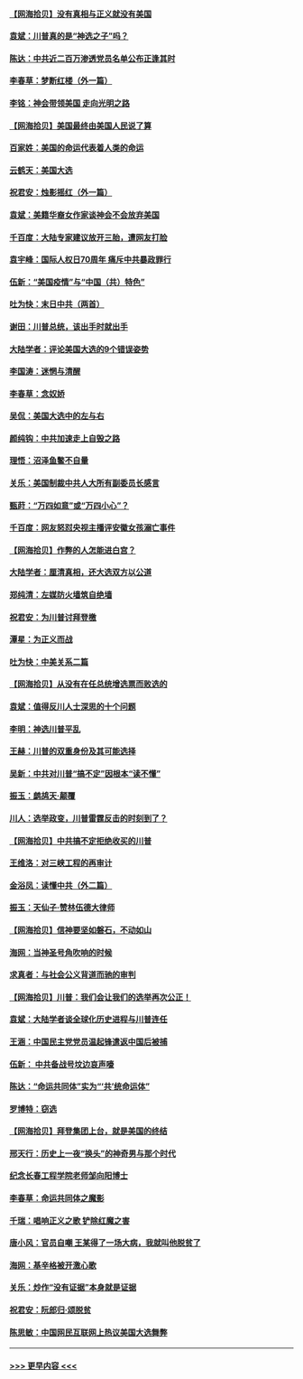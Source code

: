 #### [【网海拾贝】没有真相与正义就没有美国](../pages/nsc993/n12621885.md?t=12160702) 
#### [袁斌：川普真的是“神选之子”吗？](../pages/nsc993/n12621749.md?t=12160702) 
#### [陈达：中共近二百万渗透党员名单公布正逢其时](../pages/nsc993/n12620870.md?t=12160702) 
#### [李春草：梦断红楼（外一篇）](../pages/nsc993/n12619122.md?t=12160702) 
#### [李铭：神会带领美国 走向光明之路](../pages/nsc993/n12618584.md?t=12160702) 
#### [【网海拾贝】美国最终由美国人民说了算](../pages/nsc993/n12617255.md?t=12160702) 
#### [百家姓：美国的命运代表着人类的命运](../pages/nsc993/n12615838.md?t=12160702) 
#### [云鹤天：美国大选](../pages/nsc993/n12615994.md?t=12160702) 
#### [祝君安：烛影摇红（外一篇）](../pages/nsc993/n12615975.md?t=12160702) 
#### [袁斌：美籍华裔女作家谈神会不会放弃美国](../pages/nsc993/n12615263.md?t=12160702) 
#### [千百度：大陆专家建议放开三胎，遭网友打脸](../pages/nsc993/n12614456.md?t=12160702) 
#### [袁宇峰：国际人权日70周年 痛斥中共暴政罪行](../pages/nsc993/n12611965.md?t=12160702) 
#### [伍新：“美国疫情”与“中国（共）特色”](../pages/nsc993/n12611463.md?t=12160702) 
#### [吐为快：末日中共（两首）](../pages/nsc993/n12611461.md?t=12160702) 
#### [谢田：川普总统，该出手时就出手](../pages/nsc993/n12610905.md?t=12160702) 
#### [大陆学者：评论美国大选的9个错误姿势](../pages/nsc993/n12609586.md?t=12160702) 
#### [李国涛：迷惘与清醒](../pages/nsc993/n12607532.md?t=12160702) 
#### [李春草：念奴娇](../pages/nsc993/n12607083.md?t=12160702) 
#### [吴侃：美国大选中的左与右](../pages/nsc993/n12607054.md?t=12160702) 
#### [颜纯钩：中共加速走上自毁之路](../pages/nsc993/n12606473.md?t=12160702) 
#### [理悟：沼泽鱼鳖不自量](../pages/nsc993/n12606454.md?t=12160702) 
#### [关乐：美国制裁中共人大所有副委员长感言](../pages/nsc993/n12606442.md?t=12160702) 
#### [甄莳：“万四如意”或“万四小心”？](../pages/nsc993/n12606091.md?t=12160702) 
#### [千百度：网友怒怼央视主播评安徽女孩溺亡事件](../pages/nsc993/n12605370.md?t=12160702) 
#### [【网海拾贝】作弊的人怎能进白宫？](../pages/nsc993/n12603546.md?t=12160702) 
#### [大陆学者：厘清真相，还大选双方以公道](../pages/nsc993/n12603475.md?t=12160702) 
#### [郑纯清：左媒防火墙筑自绝墙](../pages/nsc993/n12602226.md?t=12160702) 
#### [祝君安：为川普讨拜登檄](../pages/nsc993/n12602199.md?t=12160702) 
#### [潭星：为正义而战](../pages/nsc993/n12600926.md?t=12160702) 
#### [吐为快：中美关系二篇](../pages/nsc993/n12600908.md?t=12160702) 
#### [【网海拾贝】从没有在任总统增选票而败选的](../pages/nsc993/n12600435.md?t=12160702) 
#### [袁斌：值得反川人士深思的十个问题](../pages/nsc993/n12600332.md?t=12160702) 
#### [李明：神选川普平乱](../pages/nsc993/n12599751.md?t=12160702) 
#### [王赫：川普的双重身份及其可能选择](../pages/nsc993/n12599723.md?t=12160702) 
#### [吴新：中共对川普“搞不定”因根本“读不懂”](../pages/nsc993/n12599502.md?t=12160702) 
#### [振玉：鹧鸪天‧颠覆](../pages/nsc993/n12599494.md?t=12160702) 
#### [川人：选举政变，川普雷霆反击的时刻到了？](../pages/nsc993/n12599291.md?t=12160702) 
#### [【网海拾贝】中共搞不定拒绝收买的川普](../pages/nsc993/n12598955.md?t=12160702) 
#### [王维洛：对三峡工程的再审计](../pages/nsc993/n12598436.md?t=12160702) 
#### [金浴凤：读懂中共（外二篇）](../pages/nsc993/n12597943.md?t=12160702) 
#### [振玉：天仙子‧赞林伍德大律师](../pages/nsc993/n12597929.md?t=12160702) 
#### [【网海拾贝】信神要坚如磐石，不动如山](../pages/nsc993/n12597901.md?t=12160702) 
#### [海网：当神圣号角吹响的时候](../pages/nsc993/n12595891.md?t=12160702) 
#### [求真者：与社会公义背道而驰的审判](../pages/nsc993/n12595868.md?t=12160702) 
#### [【网海拾贝】川普：我们会让我们的选举再次公正！](../pages/nsc993/n12594930.md?t=12160702) 
#### [袁斌：大陆学者谈全球化历史进程与川普连任](../pages/nsc993/n12594690.md?t=12160702) 
#### [王涵：中国民主党党员温起锋遣返中国后被捕](../pages/nsc993/n12594540.md?t=12160702) 
#### [伍新： 中共备战号坟边哀声嚎](../pages/nsc993/n12593086.md?t=12160702) 
#### [陈达：“命运共同体”实为“‘共’统命运体”](../pages/nsc993/n12590865.md?t=12160702) 
#### [罗博特：窃选](../pages/nsc993/n12590619.md?t=12160702) 
#### [【网海拾贝】拜登集团上台，就是美国的终结](../pages/nsc993/n12589725.md?t=12160702) 
#### [邢天行：历史上一夜“换头”的神奇男与那个时代](../pages/nsc993/n12589424.md?t=12160702) 
#### [纪念长春工程学院老师邹向阳博士](../pages/nsc993/n12585390.md?t=12160702) 
#### [李春草：命运共同体之魔影](../pages/nsc993/n12585026.md?t=12160702) 
#### [千瑞：唱响正义之歌 铲除红魔之害](../pages/nsc993/n12585002.md?t=12160702) 
#### [唐小风：官员自嘲 王某得了一场大病，我就叫他脱贫了](../pages/nsc993/n12584981.md?t=12160702) 
#### [海网：基辛格被开激心歌](../pages/nsc993/n12584946.md?t=12160702) 
#### [关乐：炒作“没有证据”本身就是证据](../pages/nsc993/n12583146.md?t=12160702) 
#### [祝君安：阮郎归‧颂脱贫](../pages/nsc993/n12583119.md?t=12160702) 
#### [陈思敏：中国网民互联网上热议美国大选舞弊](../pages/nsc993/n12582845.md?t=12160702) 

----
#### [ >>> 更早内容 <<< ](../indexes/nsc993-earlier.md)
